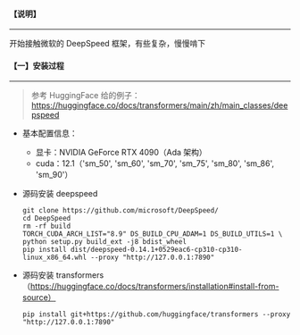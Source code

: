 #### 【说明】

***

开始接触微软的 DeepSpeed 框架，有些复杂，慢慢啃下



#### 【一】安装过程

***

> 参考 HuggingFace 给的例子：https://huggingface.co/docs/transformers/main/zh/main_classes/deepspeed

* 基本配置信息：
  * 显卡：NVIDIA GeForce RTX 4090（Ada 架构）
  * cuda：12.1（'sm_50', 'sm_60', 'sm_70', 'sm_75', 'sm_80', 'sm_86', 'sm_90'）

* 源码安装 deepspeed

  ```shell
  git clone https://github.com/microsoft/DeepSpeed/
  cd DeepSpeed
  rm -rf build
  TORCH_CUDA_ARCH_LIST="8.9" DS_BUILD_CPU_ADAM=1 DS_BUILD_UTILS=1 \
  python setup.py build_ext -j8 bdist_wheel
  pip install dist/deepspeed-0.14.1+0529eac6-cp310-cp310-linux_x86_64.whl --proxy "http://127.0.0.1:7890"
  ```

* 源码安装 transformers（https://huggingface.co/docs/transformers/installation#install-from-source）

  ```shell
  pip install git+https://github.com/huggingface/transformers --proxy "http://127.0.0.1:7890"
  ```

